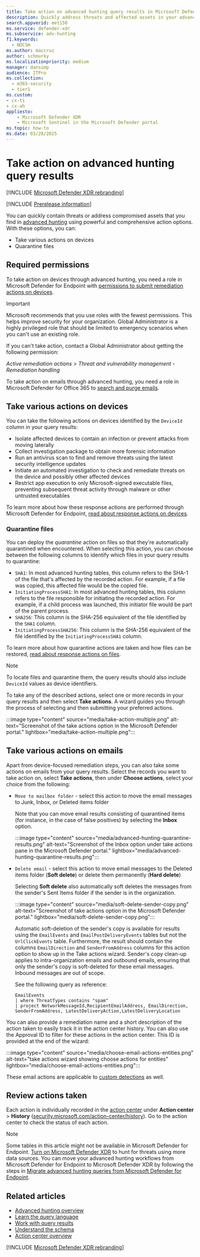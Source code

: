 ```yaml
---
title: Take action on advanced hunting query results in Microsoft Defender XDR
description: Quickly address threats and affected assets in your advanced hunting query results
search.appverid: met150
ms.service: defender-xdr
ms.subservice: adv-hunting
f1.keywords:
  - NOCSH
ms.author: maccruz
author: schmurky
ms.localizationpriority: medium
manager: dansimp
audience: ITPro
ms.collection:
  - m365-security
  - tier1
ms.custom:
- cx-ti
- cx-ah
appliesto:
    - Microsoft Defender XDR
    - Microsoft Sentinel in the Microsoft Defender portal
ms.topic: how-to
ms.date: 03/28/2025
---
```


# Take action on advanced hunting query results

[!INCLUDE [Microsoft Defender XDR rebranding](../includes/microsoft-defender.md)]



[!INCLUDE [Prerelease information](../includes/prerelease.md)]

You can quickly contain threats or address compromised assets that you find in [advanced hunting](advanced-hunting-overview.md) using powerful and comprehensive action options. With these options, you can:

- Take various actions on devices
- Quarantine files

## Required permissions

To take action on devices through advanced hunting, you need a role in Microsoft Defender for Endpoint with [permissions to submit remediation actions on devices](/windows/security/threat-protection/microsoft-defender-atp/user-roles#permission-options). 

> [!IMPORTANT]
> Microsoft recommends that you use roles with the fewest permissions. This helps improve security for your organization. Global Administrator is a highly privileged role that should be limited to emergency scenarios when you can't use an existing role.

If you can't take action, contact a Global Administrator about getting the following permission:

*Active remediation actions > Threat and vulnerability management - Remediation handling*

To take action on emails through advanced hunting, you need a role in Microsoft Defender for Office 365 to [search and purge emails](/defender-office-365/scc-permissions).

## Take various actions on devices

You can take the following actions on devices identified by the `DeviceId` column in your query results:

- Isolate affected devices to contain an infection or prevent attacks from moving laterally
- Collect investigation package to obtain more forensic information
- Run an antivirus scan to find and remove threats using the latest security intelligence updates
- Initiate an automated investigation to check and remediate threats on the device and possibly other affected devices
- Restrict app execution to only Microsoft-signed executable files, preventing subsequent threat activity through malware or other untrusted executables

To learn more about how these response actions are performed through Microsoft Defender for Endpoint, [read about response actions on devices](/windows/security/threat-protection/microsoft-defender-atp/respond-machine-alerts).

### Quarantine files

You can deploy the *quarantine* action on files so that they're automatically quarantined when encountered. When selecting this action, you can choose between the following columns to identify which files in your query results to quarantine:

- `SHA1`: In most advanced hunting tables, this column refers to the SHA-1 of the file that's affected by the recorded action. For example, if a file was copied, this affected file would be the copied file.
- `InitiatingProcessSHA1`: In most advanced hunting tables, this column refers to the file responsible for initiating the recorded action. For example, if a child process was launched, this initiator file would be part of the parent process.
- `SHA256`: This column is the SHA-256 equivalent of the file identified by the `SHA1` column.
- `InitiatingProcessSHA256`: This column is the SHA-256 equivalent of the file identified by the `InitiatingProcessSHA1` column.

To learn more about how quarantine actions are taken and how files can be restored, [read about response actions on files](/windows/security/threat-protection/microsoft-defender-atp/respond-file-alerts).

> [!NOTE]
> To locate files and quarantine them, the query results should also include `DeviceId` values as device identifiers.

To take any of the described actions, select one or more records in your query results and then select **Take actions**. A wizard guides you through the process of selecting and then submitting your preferred actions.

:::image type="content" source="media/take-action-multiple.png" alt-text="Screenshot of the take actions option in the Microsoft Defender portal." lightbox="media/take-action-multiple.png":::

## Take various actions on emails

Apart from device-focused remediation steps, you can also take some actions on emails from your query results. Select the records you want to take action on, select **Take actions**, then under **Choose actions**, select your choice from the following:

- `Move to mailbox folder` - select this action to move the email messages to Junk, Inbox, or Deleted items folder

     Note that you can move email results consisting of quarantined items (for instance, in the case of false positives) by selecting the **Inbox** option.
   
   :::image type="content" source="media/advanced-hunting-quarantine-results.png" alt-text="Screenshot of the Inbox option under take actions pane in the Microsoft Defender portal." lightbox="media/advanced-hunting-quarantine-results.png":::

- `Delete email` - select this action to move email messages to the Deleted items folder (**Soft delete**) or delete them permanently (**Hard delete**)

   Selecting **Soft delete** also automatically soft deletes the messages from the sender's Sent Items folder if the sender is in the organization.

   :::image type="content" source="media/soft-delete-sender-copy.png" alt-text="Screenshot of take actions option in the Microsoft Defender portal." lightbox="media/soft-delete-sender-copy.png":::

   Automatic soft-deletion of the sender's copy is available for results using the `EmailEvents` and `EmailPostDeliveryEvents` tables but not the `UrlClickEvents` table. Furthermore, the result should contain the columns `EmailDirection` and `SenderFromAddress` columns for this action option to show up in the Take actions wizard. Sender's copy clean-up applies to intra-organization emails and outbound emails, ensuring that only the sender's copy is soft-deleted for these email messages. Inbound messages are out of scope.

   See the following query as reference:

   ```kusto
   EmailEvents
   | where ThreatTypes contains "spam"
   | project NetworkMessageId,RecipientEmailAddress, EmailDirection, SenderFromAddress, LatestDeliveryAction,LatestDeliveryLocation
   ```

You can also provide a remediation name and a short description of the action taken to easily track it in the action center history. You can also use the Approval ID to filter for these actions in the action center. This ID is provided at the end of the wizard:

:::image type="content" source="media/choose-email-actions-entities.png" alt-text="take actions wizard showing choose actions for entities" lightbox="media/choose-email-actions-entities.png":::

These email actions are applicable to [custom detections](custom-detections-overview.md) as well.

## Review actions taken

Each action is individually recorded in the [action center](m365d-action-center.md) under **Action center** > **History** ([security.microsoft.com/action-center/history](https://security.microsoft.com/action-center/history)). Go to the action center to check the status of each action.

> [!NOTE]
> Some tables in this article might not be available in Microsoft Defender for Endpoint. [Turn on Microsoft Defender XDR](m365d-enable.md) to hunt for threats using more data sources. You can move your advanced hunting workflows from Microsoft Defender for Endpoint to Microsoft Defender XDR by following the steps in [Migrate advanced hunting queries from Microsoft Defender for Endpoint](advanced-hunting-migrate-from-mde.md).

## Related articles

- [Advanced hunting overview](advanced-hunting-overview.md)
- [Learn the query language](advanced-hunting-query-language.md)
- [Work with query results](advanced-hunting-query-results.md)
- [Understand the schema](advanced-hunting-schema-tables.md)
- [Action center overview](m365d-action-center.md)

[!INCLUDE [Microsoft Defender XDR rebranding](../includes/defender-m3d-techcommunity.md)]

